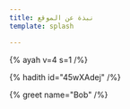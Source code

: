 ```yaml
---
title: نبذة عن الموقع
template: splash

---
```



{% ayah v=4 s=1 /%}

{% hadith  id="45wXAdej" /%}



{% greet name="Bob" /%}
<!--stackedit_data:
eyJoaXN0b3J5IjpbMzAzNzQxNDE0XX0=
-->